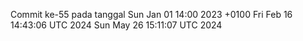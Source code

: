 Commit ke-55 pada tanggal Sun Jan 01 14:00 2023 +0100
Fri Feb 16 14:43:06 UTC 2024
Sun May 26 15:11:07 UTC 2024
